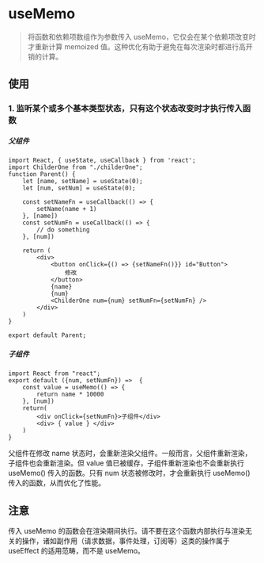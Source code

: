 # useMemo
> 将函数和依赖项数组作为参数传入 useMemo，它仅会在某个依赖项改变时才重新计算 memoized 值。这种优化有助于避免在每次渲染时都进行高开销的计算。

## 使用
### 1. 监听某个或多个基本类型状态，只有这个状态改变时才执行传入函数

##### 父组件

```
import React, { useState, useCallback } from 'react';
import ChilderOne from "./childerOne";
function Parent() {
    let [name, setName] = useState(0);
    let [num, setNum] = useState(0);

    const setNameFn = useCallback(() => {
        setName(name + 1)
    }, [name])
    const setNumFn = useCallback(() => {
        // do something
    }, [num])

    return (
        <div>
            <button onClick={() => {setNameFn()}} id="Button">
                修改
            </button>
            {name}
            {num}
            <ChilderOne num={num} setNumFn={setNumFn} />
        </div>
    )
}

export default Parent;
```

##### 子组件

```
import React from "react";
export default ({num, setNumFn}) =>  {
    const value = useMemo(() => {
        return name * 10000
    }, [num])
    return(
        <div onClick={setNumFn}>子组件</div>
        <div> { value } </div>
    )
}
```

父组件在修改 name 状态时，会重新渲染父组件。一般而言，父组件重新渲染，子组件也会重新渲染。但 value 值已被缓存，子组件重新渲染也不会重新执行 useMemo() 传入的函数。只有 num 状态被修改时，才会重新执行 useMemo() 传入的函数，从而优化了性能。

## 注意
传入 useMemo 的函数会在渲染期间执行。请不要在这个函数内部执行与渲染无关的操作，诸如副作用（请求数据，事件处理，订阅等）这类的操作属于 useEffect 的适用范畴，而不是 useMemo。